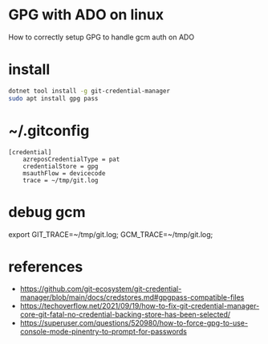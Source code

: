 GPG with ADO on linux
===
How to correctly setup GPG to handle gcm auth on ADO
# install
```bash
dotnet tool install -g git-credential-manager
sudo apt install gpg pass
```
# ~/.gitconfig
```config
[credential]
	azreposCredentialType = pat
	credentialStore = gpg
	msauthFlow = devicecode
	trace = ~/tmp/git.log
```
# debug gcm
export GIT_TRACE=~/tmp/git.log; GCM_TRACE=~/tmp/git.log;
# references
- https://github.com/git-ecosystem/git-credential-manager/blob/main/docs/credstores.md#gpgpass-compatible-files
- https://techoverflow.net/2021/09/19/how-to-fix-git-credential-manager-core-git-fatal-no-credential-backing-store-has-been-selected/
- https://superuser.com/questions/520980/how-to-force-gpg-to-use-console-mode-pinentry-to-prompt-for-passwords
